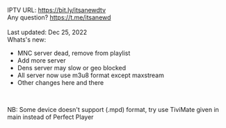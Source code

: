 IPTV URL: https://bit.ly/itsanewdtv
<br />
Any question? https://t.me/itsanewd
<br />
<br />
Last updated: Dec 25, 2022
<br />
Whats's new:
<br />
- MNC server dead, remove from playlist
- Add more server
- Dens server may slow or geo blocked
- All server now use m3u8 format except maxstream
- Other changes here and there
<br />

NB: Some device doesn't support (.mpd) format, try use TiviMate given in main instead of Perfect Player
